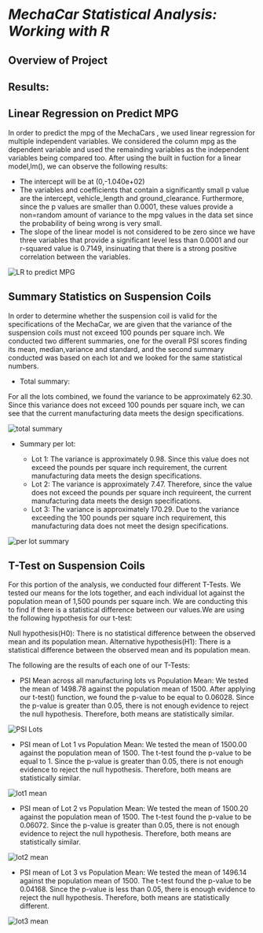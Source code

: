 # ***MechaCar Statistical Analysis: Working with R***

## Overview of Project


## Results:

## Linear Regression on Predict MPG

In order to predict the mpg of the MechaCars , we used linear regression for multiple independent variables. We considered the column mpg as the dependent variable and used the remainding variables as the independent variables being compared too. After using the built in fuction for a linear model,lm(), we can observe the following results:

- The intercept will be at (0,-1.040e+02)
- The variables and coefficients that contain a significantly small p value are the intercept, vehicle_length and ground_clearance. Furthermore, since the p values are smaller than 0.0001, these values provide a non=random amount of variance to the mpg values in the data set since the probability of being wrong is very small.
- The slope of the linear model is not considered to be zero since we have three variables that provide a significant level less than 0.0001 and our r-squared value is 0.7149, insinuating that there is a strong positive correlation between the variables.

![LR to predict MPG](https://user-images.githubusercontent.com/111034667/210120127-a0ce79e5-6ad9-44e7-a5a2-86e100a218d5.png)

## Summary Statistics on Suspension Coils

In order to determine whether the suspension coil is valid for the specifications of the MechaCar, we are given that the variance of the suspension coils must not exceed 100 pounds per square inch. We conducted two different summaries, one for the overall PSI scores finding its mean, median,variance and standard, and the second summary conducted was based on each lot and we looked for the same statistical numbers.

- Total summary:

 For all the lots combined, we found the variance to be approximately 62.30. Since this variance does not exceed 100 pounds per square inch, we can see that the current manufacturing data meets the design specifications.
 
 ![total summary](https://user-images.githubusercontent.com/111034667/210286822-eb8e990a-10eb-4108-8268-f1a269d1335a.png)

 
- Summary per lot:

  - Lot 1: The variance is approximately 0.98. Since this value does not exceed the pounds per square inch requirement, the current manufacturing data meets the design specifications.
  - Lot 2: The variance is approximately 7.47. Therefore, since the value does not exceed the pounds per square inch requireent, the current manufacturing data meets the design specifications.
  - Lot 3: The variance is approximately 170.29. Due to the variance exceeding the 100 pounds per square inch requirement, this manufacturing data does not meet the design specifications.

![per lot summary](https://user-images.githubusercontent.com/111034667/210287145-df38391c-9d3a-4b92-8066-ba95cc20a6f7.png)

## T-Test on Suspension Coils

For this portion of the analysis, we conducted four different T-Tests. We tested our means for the lots together, and each individual lot against the population mean of 1,500 pounds per square inch. We are conducting this to find if there is a statistical difference between our values.We are using the following hypothesis for our t-test:

Null hypothesis(H0): There is no statistical difference between the observed mean and its population mean.
Alternative hypothesis(H1): There is a statistical difference between the observed mean and its population mean.

The following are the results of each one of our T-Tests:

- PSI Mean across all manufacturing lots vs Population Mean:
We tested the mean of 1498.78 against the population mean of 1500. After applying our t-test() function, we found the p-value to be equal to 0.06028. Since the p-value is greater than 0.05, there is not enough evidence to reject the null hypothesis. Therefore, both means are statistically similar.

![PSI Lots](https://user-images.githubusercontent.com/111034667/210301472-f1816053-d51d-4486-b17c-e6f1be055615.png)

- PSI mean of Lot 1 vs Population Mean:
We tested the mean of 1500.00 against the population mean of 1500. The t-test found the p-value to be equal to 1. Since the p-value is greater than 0.05, there is not enough evidence to reject the null hypothesis. Therefore, both means are statistically similar.

![lot1 mean](https://user-images.githubusercontent.com/111034667/210301490-bfacfbfe-f393-4755-8170-bc1a623926a4.png)

- PSI mean of Lot 2 vs Population Mean:
We tested the mean of 1500.20 against the population mean of 1500. The t-test found the p-value to be 0.06072. Since the p-value is greater than 0.05, there is not enough evidence to reject the null hypothesis. Therefore, both means are statistically similar.

![lot2 mean](https://user-images.githubusercontent.com/111034667/210301510-542bf2e4-0ed1-4385-b098-5e9dd2182495.png)

- PSI mean of Lot 3 vs Population Mean:
We tested the mean of 1496.14 against the population mean of 1500. The t-test found the p-value to be 0.04168. Since the p-value is less than 0.05, there is enough evidence to reject the null hypothesis. Therefore, both means are statistically different.

![lot3 mean](https://user-images.githubusercontent.com/111034667/210301529-558748c2-0ea3-4cc7-b550-28c506b8585e.png)
